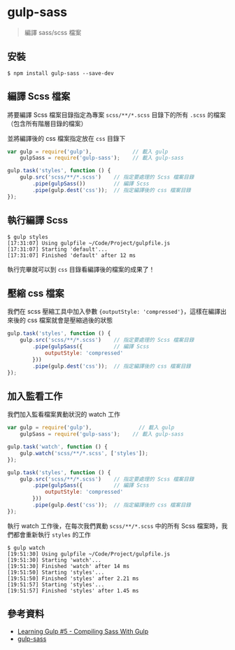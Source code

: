 # gulp-sass

> 編譯 sass/scss 檔案

## 安裝

```shell
$ npm install gulp-sass --save-dev
```

## 編譯 Scss 檔案

將要編譯 Scss 檔案目錄指定為專案 `scss/**/*.scss` 目錄下的所有 `.scss` 的檔案（包含所有階層目錄的檔案）

並將編譯後的 css 檔案指定放在 `css` 目錄下

```javascript
var gulp = require('gulp'),             // 載入 gulp
    gulpSass = require('gulp-sass');    // 載入 gulp-sass

gulp.task('styles', function () {
    gulp.src('scss/**/*.scss')    // 指定要處理的 Scss 檔案目錄
        .pipe(gulpSass())         // 編譯 Scss
        .pipe(gulp.dest('css'));  // 指定編譯後的 css 檔案目錄
});
```

## 執行編譯 Scss

```shell
$ gulp styles
[17:31:07] Using gulpfile ~/Code/Project/gulpfile.js
[17:31:07] Starting 'default'...
[17:31:07] Finished 'default' after 12 ms
```

執行完畢就可以到 `css` 目錄看編譯後的檔案的成果了！

## 壓縮 css 檔案

我們在 scss 壓縮工具中加入參數 `{outputStyle: 'compressed'}`，這樣在編譯出來後的 css 檔案就會是壓縮過後的狀態

```javascript
gulp.task('styles', function () {
    gulp.src('scss/**/*.scss')    // 指定要處理的 Scss 檔案目錄
        .pipe(gulpSass({          // 編譯 Scss
            outputStyle: 'compressed'
        }))
        .pipe(gulp.dest('css'));  // 指定編譯後的 css 檔案目錄
});
```

## 加入監看工作

我們加入監看檔案異動狀況的 watch 工作

```javascript
var gulp = require('gulp'),               // 載入 gulp
    gulpSass = require('gulp-sass');    // 載入 gulp-sass

gulp.task('watch', function () {
    gulp.watch('scss/**/*.scss', ['styles']);
});

gulp.task('styles', function () {
    gulp.src('scss/**/*.scss')    // 指定要處理的 Scss 檔案目錄
        .pipe(gulpSass({          // 編譯 Scss
            outputStyle: 'compressed'
        }))         
        .pipe(gulp.dest('css'));  // 指定編譯後的 css 檔案目錄
});
```

執行 watch 工作後，在每次我們異動 `scss/**/*.scss` 中的所有 Scss 檔案時，我們都會重新執行 `styles` 的工作

```shell
$ gulp watch
[19:51:30] Using gulpfile ~/Code/Project/gulpfile.js
[19:51:30] Starting 'watch'...
[19:51:30] Finished 'watch' after 14 ms
[19:51:50] Starting 'styles'...
[19:51:50] Finished 'styles' after 2.21 ms
[19:51:57] Starting 'styles'...
[19:51:57] Finished 'styles' after 1.45 ms
```

## 參考資料
* [Learning Gulp #5 - Compiling Sass With Gulp](https://www.youtube.com/watch?v=cg7lwX0u-U0&index=5&list=PLhIIfyPeWUjoySSdufaqfaSLeQDmCCY3Q)
* [gulp-sass](https://www.npmjs.com/package/gulp-sass/)
